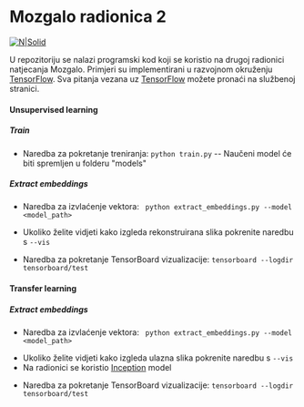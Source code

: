 # Mozgalo radionica 2

[![N|Solid](http://www.netokracija.com/wp-content/uploads/2016/09/micro-blink-logo.png)](https://microblink.com/en)

U repozitoriju se nalazi programski kod koji se koristio na drugoj radionici natjecanja Mozgalo. Primjeri su implementirani u razvojnom okruženju [TensorFlow](https://www.tensorflow.org/). Sva pitanja vezana uz [TensorFlow](https://www.tensorflow.org/) možete pronaći na službenoj stranici.

#### Unsupervised learning
##### Train

  - Naredba za pokretanje treniranja: ``` python train.py ```
  -- Naučeni model će biti spremljen u folderu "models"
##### Extract embeddings
  - Naredba za izvlaćenje vektora: ``` python extract_embeddings.py --model <model_path>```
  * Ukoliko želite vidjeti kako izgleda rekonstruirana slika pokrenite naredbu s  ```--vis```
  - Naredba za pokretanje TensorBoard vizualizacije: ``` tensorboard --logdir tensorboard/test ```

#### Transfer learning
##### Extract embeddings
  - Naredba za izvlaćenje vektora: ``` python extract_embeddings.py --model <model_path>```
  * Ukoliko želite vidjeti kako izgleda ulazna slika pokrenite naredbu s ```--vis```
  * Na radionici se koristio [Inception](https://storage.googleapis.com/download.tensorflow.org/models/inception_dec_2015.zip) model
  - Naredba za pokretanje TensorBoard vizualizacije: ``` tensorboard --logdir tensorboard/test ```

